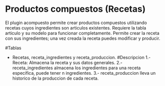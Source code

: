 # Productos compuestos (Recetas)
El plugin acompuesto permite crear productos compuestos utilizando recetas cuyos ingredientes son articulos existentes. Requiere la tabla articulo y su modelo para funcionar completamente.
Permite crear la receta con sus ingredientes; una vez creada la receta puedes modificar y producir.

#Tablas
- Recetas, receta_ingredientes y receta_produccion.
#Descripcion
1.- Receta: Almacena la receta y sus datos generales.
2.- receta_ingredientes almacena los ingredientes para una receta especifica, puede tener n ingredientes.
3.- receta_produccion lleva un historico de la produccion de cada receta.
